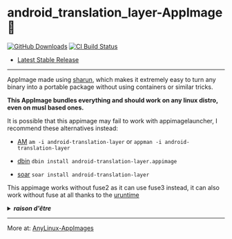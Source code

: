 # android_translation_layer-AppImage 🐧

[![GitHub Downloads](https://img.shields.io/github/downloads/pkgforge-dev/android_translation_layer-AppImage/total?logo=github&label=GitHub%20Downloads)](https://github.com/pkgforge-dev/android_translation_layer-AppImage/releases/latest)
[![CI Build Status](https://github.com//pkgforge-dev/android_translation_layer-AppImage/actions/workflows/blank.yml/badge.svg)](https://github.com/pkgforge-dev/android_translation_layer-AppImage/releases/latest)

* [Latest Stable Release](https://github.com/pkgforge-dev/android_translation_layer-AppImage/releases/latest)

---

AppImage made using [sharun](https://github.com/VHSgunzo/sharun), which makes it extremely easy to turn any binary into a portable package without using containers or similar tricks.

**This AppImage bundles everything and should work on any linux distro, even on musl based ones.**

It is possible that this appimage may fail to work with appimagelauncher, I recommend these alternatives instead: 

* [AM](https://github.com/ivan-hc/AM) `am -i android-translation-layer` or `appman -i android-translation-layer`

* [dbin](https://github.com/xplshn/dbin) `dbin install android-translation-layer.appimage`

* [soar](https://github.com/pkgforge/soar) `soar install android-translation-layer`

This appimage works without fuse2 as it can use fuse3 instead, it can also work without fuse at all thanks to the [uruntime](https://github.com/VHSgunzo/uruntime)

<details>
  <summary><b><i>raison d'être</i></b></summary>
    <img src="https://github.com/user-attachments/assets/d40067a6-37d2-4784-927c-2c7f7cc6104b" alt="Inspiration Image">
  </a>
</details>

---

More at: [AnyLinux-AppImages](https://pkgforge-dev.github.io/Anylinux-AppImages/) 
